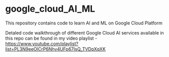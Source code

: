 # google_cloud_AI_ML
This repository contains code to learn AI and ML on Google Cloud Platform

Detaled code walkthrough of different Google Cloud AI services available in this repo can be found in my video playlist - https://www.youtube.com/playlist?list=PL3N9eeOlCrP6Nhv4UFp67IsQ_TVDpXqXK
